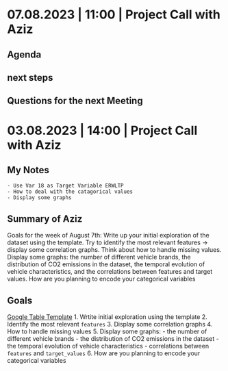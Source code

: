 # 07.08.2023 | 11:00 | Project Call with Aziz

## Agenda

## next steps

## Questions for the next Meeting




# 03.08.2023 | 14:00 | Project Call with Aziz

## My Notes
    - Use Var 18 as Target Variable ERWLTP
    - How to deal with the catagorical values
    - Display some graphs 

## Summary of Aziz

Goals for the week of August 7th: Write up your initial exploration of the dataset using the template. Try to identify the most relevant features -> display some correlation graphs. Think about how to handle missing values. Display some graphs: the number of different vehicle brands, the distribution of CO2 emissions in the dataset, the temporal evolution of vehicle characteristics, and the correlations between features and target values. How are you planning to encode your categorical variables

## Goals
[Google Table Template](https://docs.google.com/spreadsheets/d/1BZF56pzSsScHQZjJnM945iCcAKyxm2BqRsv7at-1bqY/edit#gid=0)
    1. Wrtite initial exploration using the template 
    2. Identify the most relevant `features`
    3. Display some correlation graphs
    4. How to handle missing values
    5. Display some graphs:
        - the number of different vehicle brands
        - the distribution of CO2 emissions in the dataset
        - the temporal evolution of vehicle characteristics
        - correlations between `features` and `target_values`
    6. How are you planning to encode your categorical variables
